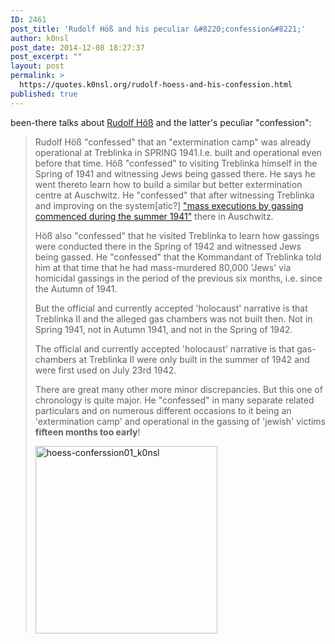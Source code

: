 ```yaml
---
ID: 2461
post_title: 'Rudolf Höß and his peculiar &#8220;confession&#8221;'
author: k0nsl
post_date: 2014-12-08 18:27:37
post_excerpt: ""
layout: post
permalink: >
  https://quotes.k0nsl.org/rudolf-hoess-and-his-confession.html
published: true
---
```

been-there talks about <a href="http://codoh.com/search/?q=Rudolf+Hoess&sorting=relevance" target="_blank">Rudolf Höß</a> and the latter's peculiar "confession":
<blockquote>
Rudolf Höß "confessed" that an "extermination camp" was already operational at Treblinka in SPRING 1941.I.e. built and operational even before that time.
Höß "confessed" to visiting Treblinka himself in the Spring of 1941 and witnessing Jews being gassed there. He says he went thereto learn how to build a similar but better extermination centre at Auschwitz. He "confessed" that after witnessing Treblinka and improving on the system[atic?] <a href="http://legacy.fordham.edu/halsall/mod/1946hoess.html" target="_blank">"mass executions by gassing commenced during the summer 1941"</a> there in Auschwitz.

Höß also "confessed" that he visited Treblinka to learn how gassings were conducted there in the Spring of 1942 and witnessed Jews being gassed.
He "confessed" that the Kommandant of Treblinka told him at that time that he had mass-murdered 80,000 'Jews' via homicidal gassings in the period of the previous six months, i.e. since the Autumn of 1941.

But the official and currently accepted 'holocaust' narrative is that Treblinka II and the alleged gas chambers was not built then. Not in Spring 1941, not in Autumn 1941, and not in the Spring of 1942.

The official and currently accepted 'holocaust' narrative is that gas-chambers at Treblinka II were only built in the summer of 1942 and were first used on July 23rd 1942.

There are great many other more minor discrepancies. But this one of chronology is quite major.
He "confessed" in many separate related particulars and on numerous different occasions to it being an 'extermination camp' and operational in the gassing of 'jewish' victims <strong>fifteen months too early</strong>!

<a href="http://quotes.k0nsl.org/wp-content/uploads/2014/12/hoess-conferssion01_k0nsl.jpg"><img src="http://quotes.k0nsl.org/wp-content/uploads/2014/12/hoess-conferssion01_k0nsl-291x300.jpg" alt="hoess-conferssion01_k0nsl" width="291" height="300" class="alignnone size-medium wp-image-2467" /></a>
</blockquote>